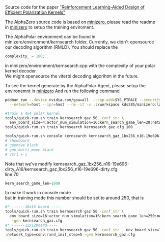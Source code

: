 Source code for the paper ["Reinforcement Learning-Aided Design of Efficient Polarization Kernels"](https://arxiv.org/abs/2505.04127)

The AlphaZero source code is based on [minizero](https://github.com/rlglab/minizero.git), please read the readme in [minizero](https://github.com/rlglab/minizero.git) to setup the training enviroment.  

The AlphaPolar environment can be found in minizero/environment/kernsearch folder,
Currently, we didn't opensource our decoding algorithm (RMLD). You should replace the 
```c
complexity_ = 100; 
```
in minizero/environment/kernsearch.cpp with the complexity of your polar kernel decoder.   
We might opensource the viterbi decoding algorihtm in the future.   

To see the kernel generate by the AlphaPolar Agent, 
please setup the environemnt in [minizero](https://github.com/rlglab/minizero.git) 
And run the following command   

```sh
podman run --device nvidia.com/gpu=all  --cap-add=SYS_PTRACE --security-opt seccomp=unconfined \
  --network=host --ipc=host --rm -it -v .:/workspace kds285/minizero:latest

#train a 4x4 polar kernel 
tools/quick-run.sh train kernsearch gaz 50 -conf_str \
  env_board_size=4:actor_num_simulation=16:kern_search_game_len=20:network_type=conv:rand_init_step=0 -gen kernsearch_gaz.cfg
tools/quick-run.sh train kernsearch kernsearch_gaz.cfg 100

tools/quick-run.sh console kernsearch kernsearch_gaz_1bx256_n16-19e696-dirty_A16/
# showboard  
# genmove black
# gen_multi_move black
# ctrl + c
```

Note that we've modify kernsearch_gaz_1bx256_n16-19e696-dirty_A16/kernsearch_gaz_1bx256_n16-19e696-dirty.cfg  
line 70   
```c
kern_search_game_len=1000
```
to make it work in console mode   
but in training mode this number should be set to around 250, that is   

```sh
#* ------16x16 board ----
tools/quick-run.sh train kernsearch gaz 50 -conf_str \
  env_board_size=16:actor_num_simulation=16:kern_search_game_len=250:network_type=conv:rand_init_step=7\
   -gen kernsearch_gaz.cfg
#* ------12x12board-----   
tools/quick-run.sh train kernsearch gaz 50 -conf_str   env_board_size=12:actor_num_simulation=16:kern_search_game_len=144\
:network_type=conv:rand_init_step=5 -gen kernsearch_gaz.cfg
```
